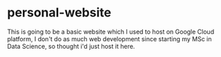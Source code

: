 # personal-website
This is going to be a basic website which I used to host on Google Cloud platform, I don't do as much web development since starting my MSc in Data Science, so thought i'd just host it here.
